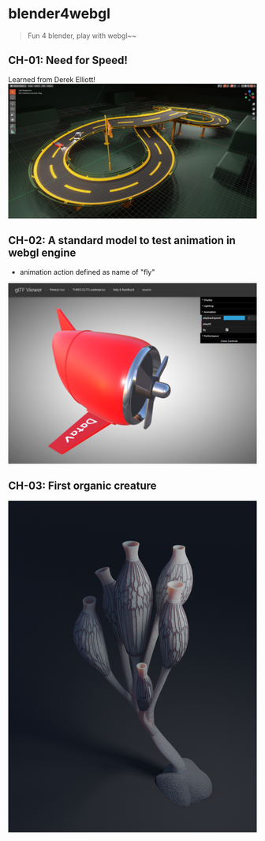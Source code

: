 # blender4webgl
> Fun 4 blender, play with webgl~~

## CH-01: Need for Speed! 
Learned from Derek Elliott!
![IMG](https://raw.githubusercontent.com/guoweish/blender4webgl/main/ch-01/screenshots/4.jpg)

## CH-02: A standard model to test animation in webgl engine
* animation action defined as name of "fly"

![IMG](https://raw.githubusercontent.com/guoweish/blender4webgl/main/ch-02/plane/1.png)

## CH-03: First organic creature
![IMG](https://raw.githubusercontent.com/guoweish/blender4webgl/main/ch-03/seaflower.png)

